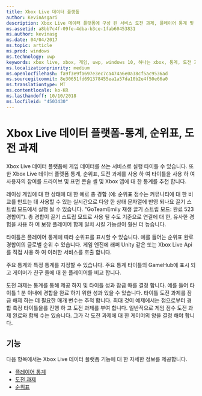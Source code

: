 ```yaml
---
title: Xbox Live 데이터 플랫폼
author: KevinAsgari
description: Xbox Live 데이터 플랫폼에 구성 된 서비스 도전 과제, 플레이어 통계 및 순위표 관리를 간략하게 설명 합니다.
ms.assetid: a8bb7c4f-09fe-4dba-b3ce-1fab60453831
ms.author: kevinasg
ms.date: 04/04/2017
ms.topic: article
ms.prod: windows
ms.technology: uwp
keywords: xbox live, xbox, 게임, uwp, windows 10, 하나는 xbox, 통계, 도전 과제, 순위표, 데이터 플랫폼
ms.localizationpriority: medium
ms.openlocfilehash: fa9f3e9fa697e3ec7ca474a6e0a38cf5ac9536ad
ms.sourcegitcommit: 8e30651fd691378455ea1a57da10b2e4f50e66a0
ms.translationtype: MT
ms.contentlocale: ko-KR
ms.lasthandoff: 10/10/2018
ms.locfileid: "4503430"
---
```

# <a name="xbox-live-data-platform---stats-leaderboards-achievements"></a>Xbox Live 데이터 플랫폼-통계, 순위표, 도전 과제

Xbox Live 데이터 플랫폼에 게임 데이터를 쓰는 서비스로 실행 타이틀 수 있습니다. 또한 Xbox Live 데이터 플랫폼 통계, 순위표, 도전 과제를 사용 하 여 타이틀을 사용 하 여 사용자의 참여를 드라이브 및 표면 콘솔 셸 및 Xbox 앱에 대 한 통계를 추천 합니다.

레이싱 게임에 대 한 상태에 대 한 예로 총 경합 (예: 순위표 점수는 커뮤니티에 대 한 비교를 만드는 데 사용할 수 있는 실시간으로 다양 한 상태 문자열에 반영 되나요 끌기 스트립 모드에서 실행 될 수 있습니다. "GoTeamEmily 재생 끌기 스트립 모드: 완료 523 경합이"). 총 경합이 끌기 스트립 모드로 사용 될 수도 기준으로 연결에 대 한, 유사한 경험을 사용 하 여 보장 플레이어 함께 일치 시킬 가능성이 훨씬 더 높습니다.

타이틀은 플레이어 통계에 따라 순위표를 표시할 수 있습니다. 예를 들어는 순위표 완료 경합이의 글로벌 순위 수 있습니다. 게임 엔진에 래퍼 Unity 같은 또는 Xbox Live Api를 직접 사용 하 여 이러한 서비스를 호출 합니다.

주요 통계와 특정 통계를 지정할 수 있습니다. 주요 통계 타이틀의 GameHub에 표시 되 고 게이머가 친구 들에 대 한 플레이어를 비교 합니다.

도전 과제는 통계를 통해 제공 하지 및 타이틀 성과 잠금 때를 결정 합니다. 예를 들어 타이틀 1 분 이내에 경합을 완료 하기 위한 성과 있을 수 있습니다. 타이틀 도전 과제를 잠금 해제 하는 데 필요한 매개 변수는 추적 합니다. 최대 것이 예제에서는 점으로부터 경합 측정 타이틀을를 진행 하 고 도전 과제를 부여 합니다. 일반적으로 게임 점수 도전 과제 완료와 함께 수는 있습니다. 그가 각 도전 과제에 대 한 게이머의 양을 결정 해야 합니다.

## <a name="features"></a>기능 ##
다음 항목에서는 Xbox Live 데이터 플랫폼 기능에 대 한 자세한 정보를 제공합니다.

* [플레이어 통계](../leaderboards-and-stats-2017/player-stats.md)
* [도전 과제](../achievements-2017/achievements.md)
* [순위표](../leaderboards-and-stats-2017/leaderboards.md)
